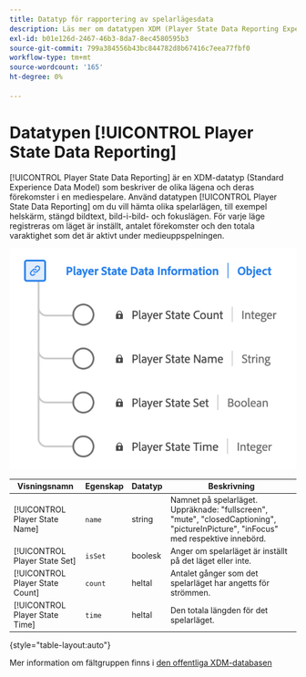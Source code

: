 ```yaml
---
title: Datatyp för rapportering av spelarlägesdata
description: Läs mer om datatypen XDM (Player State Data Reporting Experience Data Model).
exl-id: b01e126d-2467-46b3-8da7-8ec4580595b3
source-git-commit: 799a384556b43bc844782d8b67416c7eea77fbf0
workflow-type: tm+mt
source-wordcount: '165'
ht-degree: 0%

---
```


# Datatypen [!UICONTROL Player State Data Reporting]

[!UICONTROL Player State Data Reporting] är en XDM-datatyp (Standard Experience Data Model) som beskriver de olika lägena och deras förekomster i en mediespelare. Använd datatypen [!UICONTROL Player State Data Reporting] om du vill hämta olika spelarlägen, till exempel helskärm, stängd bildtext, bild-i-bild- och fokuslägen. För varje läge registreras om läget är inställt, antalet förekomster och den totala varaktighet som det är aktivt under medieuppspelningen.

![Ett diagram över datatypen Player State Data Reporting.](../images/data-types/player-state-data-information.png)

| Visningsnamn | Egenskap | Datatyp | Beskrivning |
|-------------------|----------------|-----------|----------------------------------------------|
| [!UICONTROL Player State Name] | `name` | string | Namnet på spelarläget. Uppräknade: &quot;fullscreen&quot;, &quot;mute&quot;, &quot;closedCaptioning&quot;, &quot;pictureInPicture&quot;, &quot;inFocus&quot; med respektive innebörd. |
| [!UICONTROL Player State Set] | `isSet` | boolesk | Anger om spelarläget är inställt på det läget eller inte. |
| [!UICONTROL Player State Count] | `count` | heltal | Antalet gånger som det spelarläget har angetts för strömmen. |
| [!UICONTROL Player State Time] | `time` | heltal | Den totala längden för det spelarläget. |

{style="table-layout:auto"}

Mer information om fältgruppen finns i [den offentliga XDM-databasen](https://github.com/adobe/xdm/blob/master/components/datatypes/playerstatedata.schema.json)
